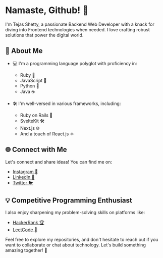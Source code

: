 # Namaste, Github! 👋

I'm Tejas Shetty, a passionate Backend Web Developer with a knack for diving into Frontend technologies when needed. I love crafting robust solutions that power the digital world.

## 💼 About Me

- 💻 I'm a programming language polyglot with proficiency in:
  - Ruby 💎
  - JavaScript 🚀
  - Python 🐍
  - Java ☕

- 🛠️ I'm well-versed in various frameworks, including:
  - Ruby on Rails 🚅
  - SvelteKit 🛠️
  - Next.js 🌐
  - And a touch of React.js ⚛️

<!-- - 🌱 Currently, I'm working on building my portfolio website and a captivating blog site. In the pipeline, I have plans to develop a Product Management System 💼. -->

## 🌐 Connect with Me

Let's connect and share ideas! You can find me on:

- [Instagram 📸](https://www.instagram.com/_shettytejas_)
- [LinkedIn 💼](https://www.linkedin.com/in/shetty-tejas)
- [Twitter 🐦](https://twitter.com/_shettytejas_)

## 💡 Competitive Programming Enthusiast

I also enjoy sharpening my problem-solving skills on platforms like:

- [HackerRank 🏆](https://www.hackerrank.com/shettytejas)
- [LeetCode 🧠](https://leetcode.com/shettytejas)

Feel free to explore my repositories, and don't hesitate to reach out if you want to collaborate or chat about technology. Let's build something amazing together! 🚀
